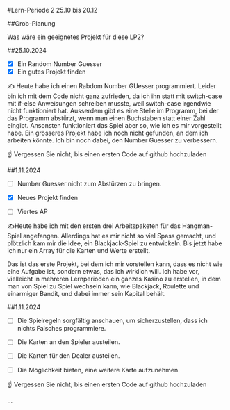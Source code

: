 #Lern-Periode 2
25.10 bis 20.12

##Grob-Planung

Was wäre ein geeignetes Projekt für diese LP2?

##25.10.2024
- [x] Ein Random Number Guesser
- [x] Ein gutes Projekt finden
      
✍️ Heute habe ich einen Rabdom Number GUesser programmiert. Leider bin ich mit dem Code nicht ganz zufrieden, da ich ihn statt mit switch-case mit if-else Anweisungen schreiben musste, weil switch-case irgendwie nicht funktioniert hat. Ausserdem gibt es eine Stelle im Programm, bei der das Programm abstürzt, wenn man einen Buchstaben statt einer Zahl eingibt. Ansonsten funktioniert das Spiel aber so, wie ich es mir vorgestellt habe. Ein grösseres Projekt habe ich noch nicht gefunden, an dem ich arbeiten könnte. Ich bin noch dabei, den Number Guesser zu verbessern.

☝️ Vergessen Sie nicht, bis einen ersten Code auf github hochzuladen

##1.11.2024
- [ ] Number Guesser nicht zum Abstürzen zu bringen.
- [x] Neues Projekt finden
- [ ] Viertes AP
      

✍Heute habe ich mit den ersten drei Arbeitspaketen für das Hangman-Spiel angefangen. Allerdings hat es mir nicht so viel Spass gemacht, und plötzlich kam mir die Idee, ein Blackjack-Spiel zu entwickeln. Bis jetzt habe ich nur ein Array für die Karten und Werte erstellt.

Das ist das erste Projekt, bei dem ich mir vorstellen kann, dass es nicht wie eine Aufgabe ist, sondern etwas, das ich wirklich will. Ich habe vor, vielleicht in mehreren Lernperioden ein ganzes Kasino zu erstellen, in dem man von Spiel zu Spiel wechseln kann, wie Blackjack, Roulette und einarmiger Bandit, und dabei immer sein Kapital behält. 

##1.11.2024
- [ ] Die Spielregeln sorgfältig anschauen, um sicherzustellen, dass ich nichts Falsches programmiere.
- [ ] Die Karten an den Spieler austeilen.
- [ ] Die Karten für den Dealer austeilen.
- [ ] Die Möglichkeit bieten, eine weitere Karte aufzunehmen.
  




☝️ Vergessen Sie nicht, bis einen ersten Code auf github hochzuladen


...
